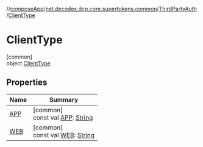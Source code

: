 //[composeApp](../../../../index.md)/[net.decodex.dcp.core.supertokens.common](../../index.md)/[ThirdPartyAuth](../index.md)/[ClientType](index.md)

# ClientType

[common]\
object [ClientType](index.md)

## Properties

| Name | Summary |
|---|---|
| [APP](-a-p-p.md) | [common]<br>const val [APP](-a-p-p.md): [String](https://kotlinlang.org/api/latest/jvm/stdlib/kotlin/-string/index.html) |
| [WEB](-w-e-b.md) | [common]<br>const val [WEB](-w-e-b.md): [String](https://kotlinlang.org/api/latest/jvm/stdlib/kotlin/-string/index.html) |
